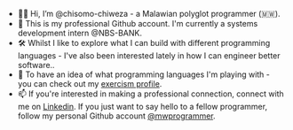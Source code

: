 - 👋&#127997; Hi, I’m @chisomo-chiweza - a Malawian polyglot programmer (🇲🇼).
- 💖 This is my professional Github account. I'm currently a systems development intern @NBS-BANK.
- 🛠️  Whilst I like to explore what I can build with different programming languages - I've also been interested lately in how I can engineer better software..
- 👀 To have an idea of what programming languages I'm playing with - you can check out my [exercism profile](https://exercism.org/profiles/mwprogrammer).
- 📫 If you're interested in making a professional connection, connect with me on [Linkedin](https://www.linkedin.com/in/chisomochiweza). If you just want to say hello to a fellow programmer, follow my personal Github account [@mwprogrammer](https://github.com/mwprogrammer). 
